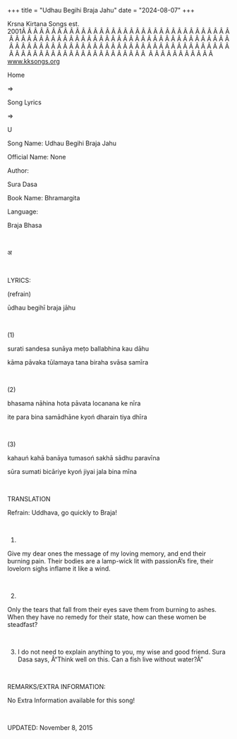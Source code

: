 +++ 
title = "Udhau Begihi Braja Jahu"
date = "2024-08-07"
+++

Krsna Kirtana Songs est. 2001Â Â Â Â Â Â Â Â Â Â Â Â Â Â Â Â Â Â Â Â Â Â Â Â Â Â Â Â Â Â Â Â Â Â Â Â Â Â Â Â Â Â Â Â Â Â Â Â Â Â Â Â Â Â Â Â Â Â Â Â Â Â Â Â Â Â Â Â Â Â Â Â Â Â Â Â Â Â Â Â Â Â Â Â Â Â Â Â Â Â Â Â Â Â Â Â Â Â Â Â Â Â Â Â Â Â Â Â Â Â Â Â Â Â Â Â Â Â Â Â Â Â Â Â Â Â Â Â Â Â Â Â  Â Â Â Â Â Â Â Â Â Â Â  
www.kksongs.org








Home
 
⇒
 
Song Lyrics
 
⇒
 
U


Song
Name: Udhau Begihi Braja Jahu


Official
Name: None


Author:

Sura Dasa


Book
Name: 
Bhramargita


Language:

Braja Bhasa


 








अ








 


LYRICS:


(refrain)


ūdhau
begihī braja jāhu


 


(1)


surati
sandesa sunāya meṭo ballabhina kau dāhu


kāma
 pāvaka tūlamaya tana
biraha svāsa samīra


 


(2)


bhasama
nāhina hota pāvata locanana ke nīra


ite para
bina samādhāne kyoń dharain tiya dhīra


 


(3)


kahauń
kahā banāya tumasoń sakhā sādhu paravīna


sūra
sumati bicāriye kyoń jiyai jala bina mīna


 


TRANSLATION


Refrain:
Uddhava, go quickly to Braja!


 


1)
Give my dear ones the message of my loving memory, and end their burning pain.
Their bodies are a lamp-wick lit with passionÂ’s fire, their lovelorn sighs
inflame it like a wind.


 


2)
Only the tears that fall from their eyes save them from burning to ashes. When
they have no remedy for their state, how can these women be steadfast?


 


3) I
do not need to explain anything to you, my wise and good friend. Sura Dasa
says, Â“Think well on this. Can a fish live without water?Â”


 


REMARKS/EXTRA
INFORMATION:


No
Extra Information available for this song!


 


UPDATED:
 November 8, 2015